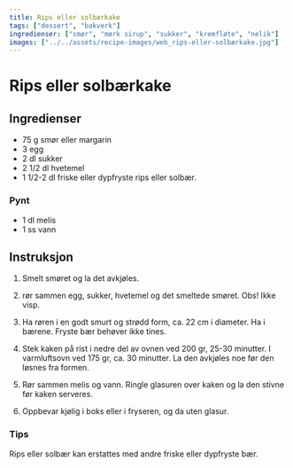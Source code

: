 ```yaml
---
title: Rips eller solbærkake
tags: ["dessert", "bakverk"]
ingredienser: ["smør", "mørk sirup", "sukker", "kremfløte", "nelik"]
images: ["../../assets/recipe-images/web_rips-eller-solbærkake.jpg"]
---
```


# Rips eller solbærkake

## Ingredienser

- 75 g smør eller margarin
- 3 egg
- 2 dl sukker
- 2 1/2 dl hvetemel
- 1 1/2-2 dl friske eller dypfryste rips eller solbær.

### Pynt

- 1 dl melis
- 1 ss vann

## Instruksjon

1. Smelt smøret og la det avkjøles.

2. rør sammen egg, sukker, hvetemel og det smeltede smøret. Obs! Ikke visp.

3. Ha røren i en godt smurt og strødd form, ca. 22 cm i diameter. Ha i bærene. Fryste bær behøver ikke tines.

4. Stek kaken på rist i nedre del av ovnen ved 200 gr, 25-30 minutter. I varmluftsovn ved 175 gr, ca. 30 minutter. La den avkjøles noe før den løsnes fra formen.

5. Rør sammen melis og vann. Ringle glasuren over kaken og la den stivne før kaken serveres.

6. Oppbevar kjølig i boks eller i fryseren, og da uten glasur.

### Tips

Rips eller solbær kan erstattes med andre friske eller dypfryste bær.
